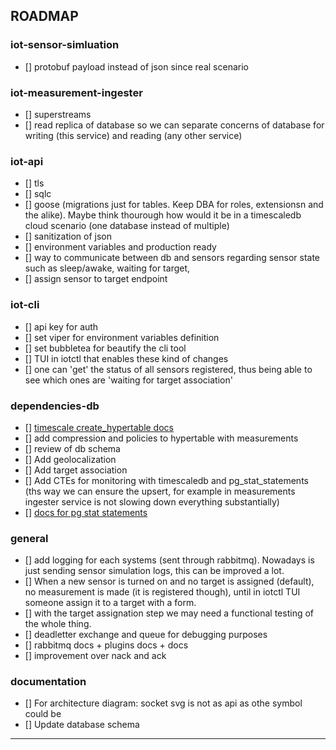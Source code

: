 ## ROADMAP
### iot-sensor-simluation
- [] protobuf payload instead of json since real scenario
### iot-measurement-ingester
- [] superstreams
- [] read replica of database so we can separate concerns of database for writing (this service) and reading (any other service)
### iot-api
- [] tls
- [] sqlc
- [] goose (migrations just for tables. Keep DBA for roles, extensionsn and the alike). Maybe think thourough how would it be in a timescaledb cloud scenario (one database instead of multiple)
- [] sanitization of json
- [] environment variables and production ready
- [] way to communicate between db and sensors regarding sensor state such as sleep/awake, waiting for target,
- [] assign sensor to target endpoint
### iot-cli
- [] api key for auth
- [] set viper for environment variables definition
- [] set bubbletea for beautify the cli tool
- [] TUI in iotctl that enables these kind of changes
- [] one can 'get' the status of all sensors registered, thus being able to see which ones are 'waiting for target association'
### dependencies-db
- [] [timescale create_hypertable docs](https://docs.timescale.com/api/latest/hypertable/create_hypertable/)
- [] add compression and policies to hypertable with measurements
- [] review of db schema
- [] Add geolocalization
- [] Add target association
- [] Add CTEs for monitoring with timescaledb and pg_stat_statements (ths way we can ensure the upsert, for example in measurements ingester service is not slowing down everything substantially)
- [] [docs for pg stat statements](https://www.postgresql.org/docs/current/monitoring-stats.html)
### general
- [] add logging for each systems (sent through rabbitmq). Nowadays is just sending sensor simulation logs, this can be improved a lot.
- [] When a new sensor is turned on and no target is assigned (default), no measurement is made (it is registered though), until in iotctl TUI someone assign it to a target with a form. 
- [] with the target assignation step we may need a functional testing of the whole thing.
- [] deadletter exchange and queue for debugging purposes
- [] rabbitmq docs + plugins docs + docs
- [] improvement over nack and ack
### documentation
- [] For architecture diagram: socket svg is not as api as othe symbol could be
- [] Update database schema
---
